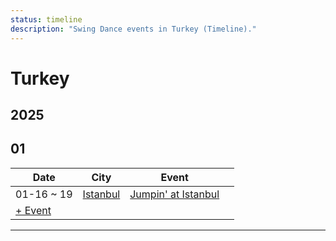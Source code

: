 ```yaml
---
status: timeline
description: "Swing Dance events in Turkey (Timeline)."
---
```


# Turkey

## 2025

## 01

| Date | City | Event | |
| --- | --- | --- | --- |
| 01-16 ~ 19 | [Istanbul](by_city.md#istanbul) | [Jumpin' at Istanbul](jumpin-at-istanbul-2025.md) |  |
| [+ Event](https://github.com/swingdance/events/issues/new?assignees=&labels=add+event&projects=&template=02-add_entity.yml&title=%5B2025%2Ftr_TR%5D%20%3CName%3E&region=tr_TR&province=&city=&org_id=&date_starts=2025-01-&date_ends=2025-01-)

---

